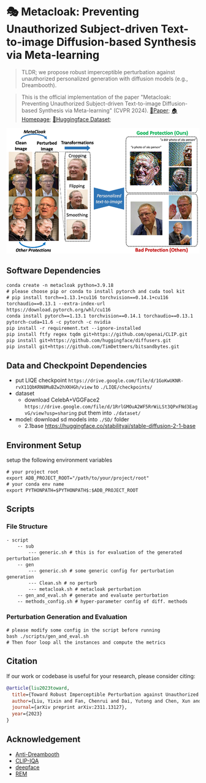 # 🎭 Metacloak: Preventing Unauthorized Subject-driven Text-to-image Diffusion-based Synthesis via Meta-learning
> TLDR; we propose robust imperceptible perturbation against unauthorized personalized generation with diffusion models (e.g., Dreambooth).

> This is the official implementation of the paper "Metacloak: Preventing Unauthorized Subject-driven Text-to-image Diffusion-based Synthesis via Meta-learning" (CVPR 2024). [📄Paper](https://arxiv.org/abs/2311.13127); [🏠Homepage](https://metacloak.github.io); [🤗Huggingface Dataset](https://huggingface.co/datasets/yixin/metacloak_celeba_vggface2); 
<!-- The complete code and data will be released upon acceptance. Four sampled IDs from VGGFace2 (clean and protected images with our method with $r=11/255$) are released under the `./example_data/` folder. Free feel to test out the protection performance.  -->
<div align="center">
    <img src="./teaser.png" alt="Teaser">
</div>

<!-- ## Algorithm Flow

![Framework](./framework.png) -->


## Software Dependencies
```shell
conda create -n metacloak python=3.9.18
# please choose pip or conda to install pytorch and cuda tool kit
# pip install torch==1.13.1+cu116 torchvision==0.14.1+cu116 torchaudio==0.13.1 --extra-index-url https://download.pytorch.org/whl/cu116
conda install pytorch==1.13.1 torchvision==0.14.1 torchaudio==0.13.1 pytorch-cuda=11.6 -c pytorch -c nvidia
pip install -r requirement.txt --ignore-installed
pip install ftfy regex tqdm git+https://github.com/openai/CLIP.git
pip install git+https://github.com/huggingface/diffusers.git
pip install git+https://github.com/TimDettmers/bitsandbytes.git
```

## Data and Checkpoint Dependencies
- put LIQE checkpoint `https://drive.google.com/file/d/1GoKwUKNR-rvX11QbKRN8MuBZw2hXKHGh/view` to `./LIQE/checkpoints/`
- dataset 
    - download CelebA+VGGFace2 `https://drive.google.com/file/d/1RrlGMOuA2WF5RrWiLSt3QPxFNd3EagvG/view?usp=sharing` put them into `./dataset/`
- model: download sd models into `./SD/` folder
    - 2.1base https://huggingface.co/stabilityai/stable-diffusion-2-1-base


## Environment Setup
setup the following environment variables 
```shell
# your project root
export ADB_PROJECT_ROOT="/path/to/your/project/root"
# your conda env name
export PYTHONPATH=$PYTHONPATH$:$ADB_PROJECT_ROOT
```

## Scripts 
### File Structure
```shell
- script
    -- sub
        --- generic.sh # this is for evaluation of the generated perturbation
    -- gen 
        --- generic.sh # some generic config for perturbation generation
        --- Clean.sh # no perturb 
        --- metacloak.sh # metacloak perturbation
    -- gen_and_eval.sh # generate and evaluate perturbation
    -- methods_config.sh # hyper-parameter config of diff. methods  
```

### Perturbation Generation and Evaluation
```shell
# please modify some config in the script before running
bash ./scripts/gen_and_eval.sh
# Then foor loop all the instances and compute the metrics 
```


## Citation
If our work or codebase is useful for your research, please consider citing:
```bibtex
@article{liu2023toward,
  title={Toward Robust Imperceptible Perturbation against Unauthorized Text-to-image Diffusion-based Synthesis},
  author={Liu, Yixin and Fan, Chenrui and Dai, Yutong and Chen, Xun and Zhou, Pan and Sun, Lichao},
  journal={arXiv preprint arXiv:2311.13127},
  year={2023}
}
```


## Acknowledgement
- [Anti-Dreambooth](https://github.com/VinAIResearch/Anti-DreamBooth)
- [CLIP-IQA](https://github.com/IceClear/CLIP-IQA?tab=readme-ov-file)
- [deepface](https://github.com/serengil/deepface)
- [REM](https://github.com/fshp971/robust-unlearnable-examples)
